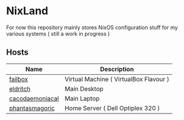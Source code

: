 # NixLand

For now this repository mainly stores NixOS configuration stuff for my various systems ( still a work in progress )

## Hosts

Name                                             | Description
------------------------------------------------ | --------------
[failbox](./compootuers/failbox)                 | Virtual Machine ( VirtualBox Flavour )
[eldritch](./compootuers/eldritch)               | Main Desktop
[cacodaemoniacal](./compootuers/cacodaemoniacal) | Main Laptop
[phantasmagoric](./compootuers/phantasmagoric)   | Home Server ( Dell Optiplex 320 )
